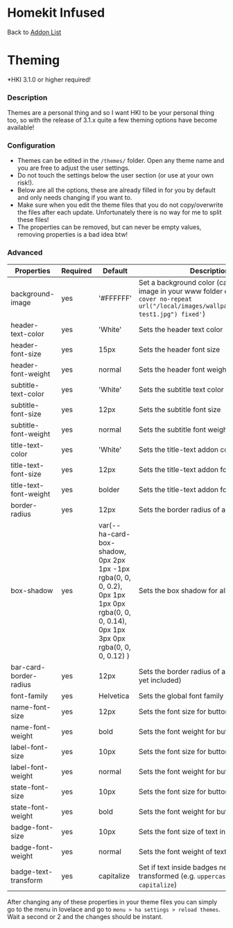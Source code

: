 # Homekit Infused

Back to [Addon List](../addon_list.md)

# Theming
*HKI 3.1.0 or higher required!

### Description
Themes are a personal thing and so I want HKI to be your personal thing too, so with the release of 3.1.x quite a few theming options have become available!

### Configuration
- Themes can be edited in the `/themes/` folder. Open any theme name and you are free to adjust the user settings.
- Do not touch the settings below the user section (or use at your own risk!).
- Below are all the options, these are already filled in for you by default and only needs changing if you want to.
- Make sure when you edit the theme files that you do not copy/overwrite the files after each update. Unfortunately there is no way for me to split these files!
- The properties can be removed, but can never be empty values, removing properties is a bad idea btw!

### Advanced

| Properties | Required | Default | Description |
|----------------------------------|-------------|----------------------------------|----------------------------------------------------------------------------------------------------------------------------------------------------------------------|
| background-image | yes | '#FFFFFF' | Set a background color (can also be an image in your www folder e.g. `'center / cover no-repeat url("/local/images/wallpapers/valentine-test1.jpg") fixed'`) |
| header-text-color | yes | 'White' | Sets the header text color |
| header-font-size | yes | 15px | Sets the header font size |
| header-font-weight | yes | normal | Sets the header font weight |
| subtitle-text-color | yes | 'White' | Sets the subtitle text color |
| subtitle-font-size | yes | 12px | Sets the subtitle font size |
| subtitle-font-weight | yes | normal | Sets the subtitle font weight |
| title-text-color | yes | 'White' | Sets the title-text addon color |
| title-text-font-size | yes | 12px | Sets the title-text addon font size |
| title-text-font-weight | yes | bolder | Sets the title-text addon font weight |
| border-radius | yes | 12px | Sets the border radius of all the cards |
| box-shadow | yes | var(--ha-card-box-shadow, 0px 2px 1px -1px rgba(0, 0, 0, 0.2), 0px 1px 1px 0px rgba(0, 0, 0, 0.14), 0px 1px 3px 0px rgba(0, 0, 0, 0.12) ) | Sets the box shadow for all the cards |
| bar-card-border-radius | yes | 12px | Sets the border radius of all bar cards (not yet included) |
| font-family | yes | Helvetica | Sets the global font family |
| name-font-size | yes | 12px | Sets the font size for button names |
| name-font-weight | yes | bold | Sets the font weight for button names |
| label-font-size | yes | 10px | Sets the font size for button labels |
| label-font-weight | yes | normal | Sets the font weight for button labels |
| state-font-size | yes | 10px | Sets the font size for button states |
| state-font-weight | yes | bold | Sets the font weight for button states |
| badge-font-size | yes | 10px | Sets the font size of text inside badges |
| badge-font-weight | yes | normal | Sets the font weight of text inside badges |
| badge-text-transform | yes | capitalize | Set if text inside badges need to be transformed (e.g. `uppercase`, `lowercase` or `capitalize`) |

After changing any of these properties in your theme files you can simply go to the menu in lovelace and go to `menu > ha settings > reload themes`. Wait a second or 2 and the changes should be instant.
